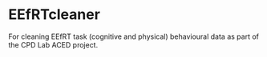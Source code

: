 # EEfRTcleaner
For cleaning EEfRT task (cognitive and physical) behavioural data as part of the CPD Lab ACED project.
